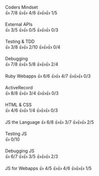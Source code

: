 

Coders Mindset	
:+1: 7/8
:+1::+1: 4/8
:+1::+1::+1: 1/5

External APIs	
:+1: 3/5
:+1::+1: 0/5
:+1::+1::+1: 0/3

Testing & TDD	
:+1: 3/8
:+1::+1: 2/10
:+1::+1::+1: 0/4

Debugging	
:+1: 7/8
:+1::+1: 5/8
:+1::+1::+1: 2/4

Ruby Webapps
:+1: 6/6
:+1::+1: 4/7
:+1::+1::+1: 0/3

ActiveRecord	
:+1: 8/8
:+1::+1: 3/4
:+1::+1::+1: 0/3

HTML & CSS	
:+1: 4/6
:+1::+1: 1/4
:+1::+1::+1: 0/3

JS the Language	
:+1: 6/8
:+1::+1: 3/7
:+1::+1::+1: 2/5

Testing JS	
:+1: 0/10

Debugging JS	
:+1: 6/7
:+1::+1: 3/5
:+1::+1::+1: 2/3

JS for Webapps
:+1: 4/5
:+1::+1: 4/6
:+1::+1::+1: 1/5
